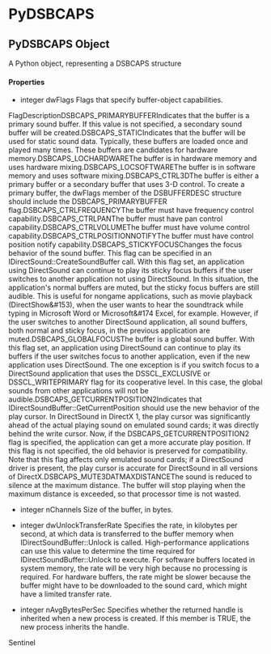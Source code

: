 # PyDSBCAPS

## PyDSBCAPS Object



A Python object, representing a DSBCAPS structure

#### Properties

  - integer dwFlags
    Flags that specify buffer-object capabilities\.

FlagDescriptionDSBCAPS\_PRIMARYBUFFERIndicates that the buffer is a primary sound buffer\. If this value is not specified, a secondary sound buffer will be created\.DSBCAPS\_STATICIndicates that the buffer will be used for static sound data\. Typically, these buffers are loaded once and played many times\. These buffers are candidates for hardware memory\.DSBCAPS\_LOCHARDWAREThe buffer is in hardware memory and uses hardware mixing\.DSBCAPS\_LOCSOFTWAREThe buffer is in software memory and uses software mixing\.DSBCAPS\_CTRL3DThe buffer is either a primary buffer or a secondary buffer that uses 3-D control\. To create a primary buffer, the dwFlags member of the DSBUFFERDESC structure should include the DSBCAPS\_PRIMARYBUFFER flag\.DSBCAPS\_CTRLFREQUENCYThe buffer must have frequency control capability\.DSBCAPS\_CTRLPANThe buffer must have pan control capability\.DSBCAPS\_CTRLVOLUMEThe buffer must have volume control capability\.DSBCAPS\_CTRLPOSITIONNOTIFYThe buffer must have control position notify capability\.DSBCAPS\_STICKYFOCUSChanges the focus behavior of the sound buffer\. This flag can be specified in an IDirectSound::CreateSoundBuffer call\. With this flag set, an application using DirectSound can continue to play its sticky focus buffers if the user switches to another application not using DirectSound\. In this situation, the application's normal buffers are muted, but the sticky focus buffers are still audible\. This is useful for nongame applications, such as movie playback \(DirectShow&\#153\), when the user wants to hear the soundtrack while typing in Microsoft Word or Microsoft&\#174 Excel, for example\. However, if the user switches to another DirectSound application, all sound buffers, both normal and sticky focus, in the previous application are muted\.DSBCAPS\_GLOBALFOCUSThe buffer is a global sound buffer\. With this flag set, an application using DirectSound can continue to play its buffers if the user switches focus to another application, even if the new application uses DirectSound\. The one exception is if you switch focus to a DirectSound application that uses the DSSCL\_EXCLUSIVE or DSSCL\_WRITEPRIMARY flag for its cooperative level\. In this case, the global sounds from other applications will not be audible\.DSBCAPS\_GETCURRENTPOSITION2Indicates that IDirectSoundBuffer::GetCurrentPosition should use the new behavior of the play cursor\. In DirectSound in DirectX 1, the play cursor was significantly ahead of the actual playing sound on emulated sound cards; it was directly behind the write cursor\. Now, if the DSBCAPS\_GETCURRENTPOSITION2 flag is specified, the application can get a more accurate play position\. If this flag is not specified, the old behavior is preserved for compatibility\. Note that this flag affects only emulated sound cards; if a DirectSound driver is present, the play cursor is accurate for DirectSound in all versions of DirectX\.DSBCAPS\_MUTE3DATMAXDISTANCEThe sound is reduced to silence at the maximum distance\. The buffer will stop playing when the maximum distance is exceeded, so that processor time is not wasted\.
  - integer nChannels
    Size of the buffer, in bytes\.

  - integer dwUnlockTransferRate
    Specifies the rate, in kilobytes per second, at which data is transferred to the buffer memory when IDirectSoundBuffer::Unlock is called\. High-performance applications can use this value to determine the time required for IDirectSoundBuffer::Unlock to execute\. For software buffers located in system memory, the rate will be very high because no processing is required\. For hardware buffers, the rate might be slower because the buffer might have to be downloaded to the sound card, which might have a limited transfer rate\.

  - integer nAvgBytesPerSec
    Specifies whether the returned handle is inherited when a new process is created\. If this member is TRUE, the new process inherits the handle\. 

Sentinel